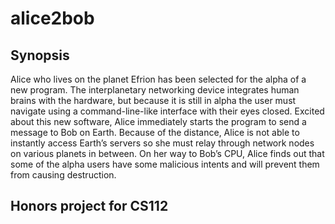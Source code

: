 # alice2bob

## Synopsis

Alice who lives on the planet Efrion has been selected for the alpha of a new program. The interplanetary networking device integrates human brains with the hardware, but because it is still in alpha the user must navigate using a command-line-like interface with their eyes closed.  Excited about this new software, Alice immediately starts the program to send a message to Bob on Earth. Because of the distance, Alice is not able to instantly access Earth’s servers so she must relay through network nodes on various planets in between. On her way to Bob’s CPU, Alice finds out that some of the alpha users have some malicious intents and will prevent them from causing destruction. 

## Honors project for CS112


